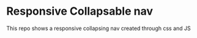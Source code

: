 # Responsive Collapsable nav

This repo shows a responsive collapsing nav created through css and JS

